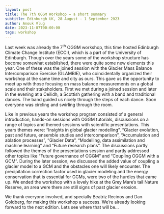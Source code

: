 ```yaml
---
layout: post
title: The 7th OGGM Workshop – a short summary
subtitle: Edinburgh UK, 28 August - 1 September 2023
author: Anouk Vlug
date: 2023-11-07T00:00:00
tags: workshop
---
```


Last week was already the 7<sup>th</sup> OGGM workshop, this time hosted Edinburgh Climate Change 
Institute (ECCI), which is a part of the University of Edinburgh. 
Though over the years some of the workshop structure has become somewhat established, there 
were quite some new elements this year. One of these was the joined session with the Glacier 
Mass Balance Intercomparison Exercise (GLAMBIE), who coincidentally organized their workshop 
at the same time and city as ours. This gave us the opportunity to meet up with those focusing 
on mass balance measurements on a global scale and their stakeholders. First we met during a 
joined session and later in the evening at a Ceilidh, a Scottish gathering with a band and 
traditional dances. The band guided us nicely through the steps of each dance. Soon everyone 
was circling and swirling through the room. 

Like in previous years the workshop program consisted of a general introduction, hands-on 
sessions with OGGM tutorials, discussions on a range of topics and themed sessions with 
scientific presentations. This years themes were: “Insights in global glacier modelling”, 
“Glacier evolution, past and future, ensemble studies and intercomparison”, “Accumulation 
and ablation processes”, “Glacier Data”, “Modelling, data assimilation and machine 
learning” and “Future research plans”. The discussions partly followed the themes of the 
presentations session and partly addressed other topics like “Future governance of OGGM” 
and “Coupling OGGM with a GCM”. During the later session, we discussed the added value of 
coupling a glacier model to a GCM and the obstacles one will likely encounter. The 
precipitation correction factor used in glacier modeling and the energy conservation that 
is essential for GCMs, were two of the hurdles that came up. We ended the workshop with a 
lovely hike at the Grey Mare’s tail Nature Reserve, an area were there are still signs of 
past glacier erosion. 

We thank everyone involved, and specially Beatriz Recinos and Dan Goldberg, for making this 
workshop a success. We’re already looking forward to the next edition. Lets see where that will be…  
